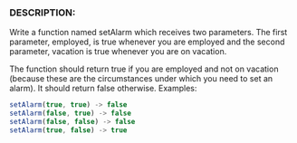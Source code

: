 ### DESCRIPTION:

Write a function named setAlarm which receives two parameters. The first parameter, employed, is true whenever you are employed and the second parameter, vacation is true whenever you are on vacation.

The function should return true if you are employed and not on vacation (because these are the circumstances under which you need to set an alarm). It should return false otherwise. Examples:

```js
setAlarm(true, true) -> false
setAlarm(false, true) -> false
setAlarm(false, false) -> false
setAlarm(true, false) -> true
```